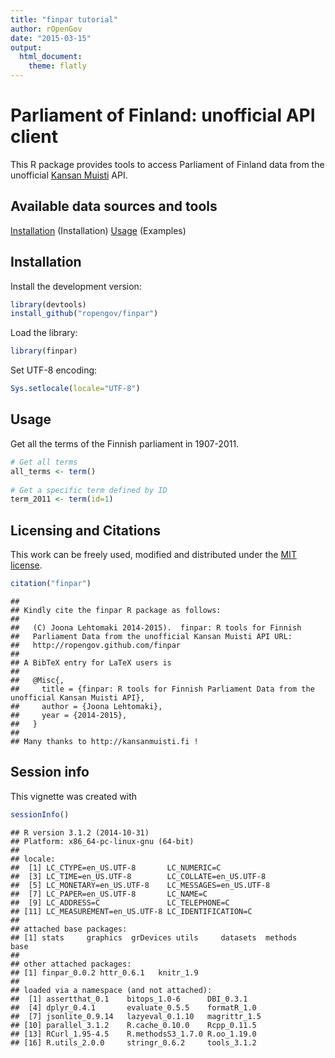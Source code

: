 ```yaml
---
title: "finpar tutorial"
author: rOpenGov
date: "2015-03-15"
output:
  html_document:
    theme: flatly
---
```

<!--
%\VignetteEngine{knitr::rmarkdown}
%\VignetteIndexEntry{finpar Markdown Vignette}
%\usepackage[utf8]{inputenc}
-->


Parliament of Finland: unofficial API client
===========

This R package provides tools to access Parliament of Finland data
from the unofficial [Kansan Muisti](http://kansanmuisti.fi) API. 

## Available data sources and tools

[Installation](#installation) (Installation)
[Usage](#usage) (Examples)  



## <a name="installation"></a>Installation

Install the development version:


```r
library(devtools)
install_github("ropengov/finpar")
```

Load the library:


```r
library(finpar)
```

Set UTF-8 encoding:


```r
Sys.setlocale(locale="UTF-8") 
```

## <a name="usage"></a>Usage

Get all the terms of the Finnish parliament in 1907-2011. 


```r
# Get all terms
all_terms <- term()
  
# Get a specific term defined by ID
term_2011 <- term(id=1)  
```

## Licensing and Citations

This work can be freely used, modified and distributed under the 
[MIT license](http://en.wikipedia.org/wiki/MIT_License).


```r
citation("finpar")
```

```
## 
## Kindly cite the finpar R package as follows:
## 
##   (C) Joona Lehtomaki 2014-2015).  finpar: R tools for Finnish
##   Parliament Data from the unofficial Kansan Muisti API URL:
##   http://ropengov.github.com/finpar
## 
## A BibTeX entry for LaTeX users is
## 
##   @Misc{,
##     title = {finpar: R tools for Finnish Parliament Data from the unofficial Kansan Muisti API},
##     author = {Joona Lehtomaki},
##     year = {2014-2015},
##   }
## 
## Many thanks to http://kansanmuisti.fi !
```

## Session info

This vignette was created with


```r
sessionInfo()
```

```
## R version 3.1.2 (2014-10-31)
## Platform: x86_64-pc-linux-gnu (64-bit)
## 
## locale:
##  [1] LC_CTYPE=en_US.UTF-8       LC_NUMERIC=C              
##  [3] LC_TIME=en_US.UTF-8        LC_COLLATE=en_US.UTF-8    
##  [5] LC_MONETARY=en_US.UTF-8    LC_MESSAGES=en_US.UTF-8   
##  [7] LC_PAPER=en_US.UTF-8       LC_NAME=C                 
##  [9] LC_ADDRESS=C               LC_TELEPHONE=C            
## [11] LC_MEASUREMENT=en_US.UTF-8 LC_IDENTIFICATION=C       
## 
## attached base packages:
## [1] stats     graphics  grDevices utils     datasets  methods   base     
## 
## other attached packages:
## [1] finpar_0.0.2 httr_0.6.1   knitr_1.9   
## 
## loaded via a namespace (and not attached):
##  [1] assertthat_0.1    bitops_1.0-6      DBI_0.3.1        
##  [4] dplyr_0.4.1       evaluate_0.5.5    formatR_1.0      
##  [7] jsonlite_0.9.14   lazyeval_0.1.10   magrittr_1.5     
## [10] parallel_3.1.2    R.cache_0.10.0    Rcpp_0.11.5      
## [13] RCurl_1.95-4.5    R.methodsS3_1.7.0 R.oo_1.19.0      
## [16] R.utils_2.0.0     stringr_0.6.2     tools_3.1.2
```




